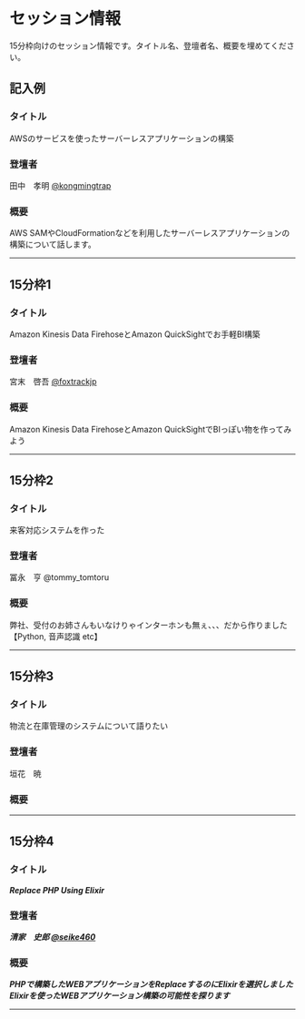 # セッション情報

15分枠向けのセッション情報です。タイトル名、登壇者名、概要を埋めてください。

## 記入例

### タイトル

AWSのサービスを使ったサーバーレスアプリケーションの構築

### 登壇者

田中　孝明 [@kongmingtrap](https://twitter.com/kongmingtrap)

### 概要

AWS SAMやCloudFormationなどを利用したサーバーレスアプリケーションの構築について話します。

***

## 15分枠1

### タイトル

Amazon Kinesis Data FirehoseとAmazon QuickSightでお手軽BI構築

### 登壇者

宮末　啓吾 [@foxtrackjp](https://twitter.com/foxtrackjp)

### 概要

Amazon Kinesis Data FirehoseとAmazon QuickSightでBIっぽい物を作ってみよう

***

## 15分枠2

### タイトル

来客対応システムを作った

### 登壇者

冨永　亨  @tommy_tomtoru

### 概要

弊社、受付のお姉さんもいなけりゃインターホンも無ぇ、、、だから作りました
【Python, 音声認識 etc】
***

## 15分枠3

### タイトル

物流と在庫管理のシステムについて語りたい

### 登壇者

垣花　暁

### 概要

***

## 15分枠4

### タイトル

***Replace PHP Using Elixir***

### 登壇者

***清家　史郎 [@seike460](https://twitter.com/seike460)***

### 概要

***PHPで構築したWEBアプリケーションをReplaceするのにElixirを選択しました***
***Elixirを使ったWEBアプリケーション構築の可能性を探ります***

***
